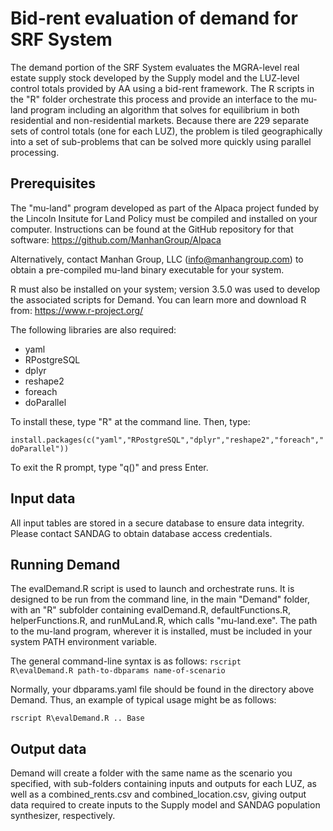 # Bid-rent evaluation of demand for SRF System
The demand portion of the SRF System evaluates the MGRA-level real estate supply stock developed by the Supply model and the LUZ-level control totals provided by AA using a bid-rent framework.  The R scripts in the "R" folder orchestrate this process and provide an interface to the mu-land program including an algorithm that solves for equilibrium in both residential and non-residential markets.  Because there are 229 separate sets of control totals (one for each LUZ), the problem is tiled geographically into a set of sub-problems that can be solved more quickly using parallel processing.

## Prerequisites
The "mu-land" program developed as part of the Alpaca project funded by the Lincoln Insitute for Land Policy must be compiled and installed on your computer.  Instructions can be found at the GitHub repository for that software:
https://github.com/ManhanGroup/Alpaca

Alternatively, contact Manhan Group, LLC (info@manhangroup.com) to obtain a pre-compiled mu-land binary executable for your system.

R must also be installed on your system; version 3.5.0 was used to develop the associated scripts for Demand. You can learn more and download R from:
https://www.r-project.org/

The following libraries are also required:
- yaml
- RPostgreSQL
- dplyr
- reshape2
- foreach
- doParallel

To install these, type "R" at the command line.  Then, type:

<code>install.packages(c("yaml","RPostgreSQL","dplyr","reshape2","foreach","doParallel"))</code>

To exit the R prompt, type "q()" and press Enter.

## Input data
All input tables are stored in a secure database to ensure data integrity.  Please contact SANDAG to obtain database access credentials.

## Running Demand
The evalDemand.R script is used to launch and orchestrate runs.  It is designed to be run from the command line, in the main "Demand" folder, with an "R" subfolder containing evalDemand.R, defaultFunctions.R, helperFunctions.R, and runMuLand.R, which calls "mu-land.exe".  The path to the mu-land program, wherever it is installed, must be included in your system PATH environment variable.

The general command-line syntax is as follows:
<code>rscript R\evalDemand.R path-to-dbparams name-of-scenario</code>

Normally, your dbparams.yaml file should be found in the directory above Demand.  Thus, an example of typical usage might be as follows:

<code>rscript R\evalDemand.R .. Base</code>

## Output data
Demand will create a folder with the same name as the scenario you specified, with sub-folders containing inputs and outputs for each LUZ, as well as a combined_rents.csv and combined_location.csv, giving output data required to create inputs to the Supply model and SANDAG population synthesizer, respectively.
